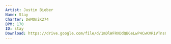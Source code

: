 ```yaml
---
Artist: Justin Bieber
Name: Stay
Charter: DeMOniK274
BPM: 170
ID: stay
Download: https://drive.google.com/file/d/1mDlWFRXDdQBGeLwP4CwKVR1VTnsQ_6Xl/view
---
```

